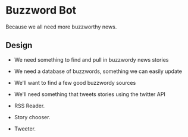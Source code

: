 Buzzword Bot
============

Because we all need more buzzworthy news.


Design
--------

* We need something to find and pull in buzzwordy news stories
* We need a database of buzzwords, something we can easily update
* We'll want to find a few good buzzwordy sources
* We'll need something that tweets stories using the twitter API

* RSS Reader.
* Story chooser.
* Tweeter.